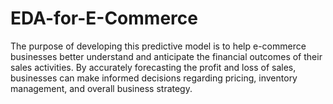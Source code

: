 # EDA-for-E-Commerce
The purpose of developing this predictive model is to help e-commerce businesses better understand and anticipate the financial outcomes of their sales activities. By accurately forecasting the profit and loss of sales, businesses can make informed decisions regarding pricing, inventory management, and overall business strategy. 
